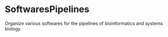 # SoftwaresPipelines
Organize various softwares for the pipelines of bioinformatics and systems biology.
